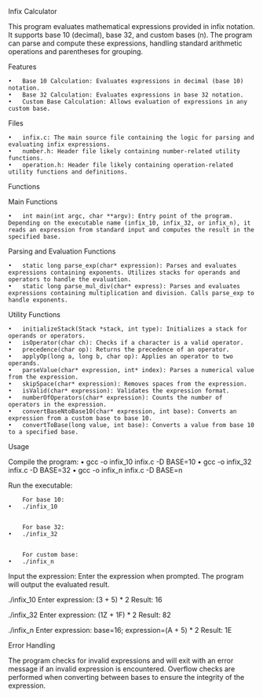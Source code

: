 Infix Calculator

This program evaluates mathematical expressions provided in infix notation. It supports base 10 (decimal), base 32, and custom bases (n). The program can parse and compute these expressions, handling standard arithmetic operations and parentheses for grouping.

Features

	•	Base 10 Calculation: Evaluates expressions in decimal (base 10) notation.
	•	Base 32 Calculation: Evaluates expressions in base 32 notation.
	•	Custom Base Calculation: Allows evaluation of expressions in any custom base.

Files

	•	infix.c: The main source file containing the logic for parsing and evaluating infix expressions.
	•	number.h: Header file likely containing number-related utility functions.
	•	operation.h: Header file likely containing operation-related utility functions and definitions.

Functions

Main Functions

	•	int main(int argc, char **argv): Entry point of the program. Depending on the executable name (infix_10, infix_32, or infix_n), it reads an expression from standard input and computes the result in the specified base.

Parsing and Evaluation Functions

	•	static long parse_exp(char* expression): Parses and evaluates expressions containing exponents. Utilizes stacks for operands and operators to handle the evaluation.
	•	static long parse_mul_div(char* express): Parses and evaluates expressions containing multiplication and division. Calls parse_exp to handle exponents.

Utility Functions

	•	initializeStack(Stack *stack, int type): Initializes a stack for operands or operators.
	•	isOperator(char ch): Checks if a character is a valid operator.
	•	precedence(char op): Returns the precedence of an operator.
	•	applyOp(long a, long b, char op): Applies an operator to two operands.
	•	parseValue(char* expression, int* index): Parses a numerical value from the expression.
	•	skipSpace(char* expression): Removes spaces from the expression.
	•	isValid(char* expression): Validates the expression format.
	•	numberOfOperators(char* expression): Counts the number of operators in the expression.
	•	convertBaseNtoBase10(char* expression, int base): Converts an expression from a custom base to base 10.
	•	convertToBase(long value, int base): Converts a value from base 10 to a specified base.

Usage

Compile the program:
	•	gcc -o infix_10 infix.c -D BASE=10
	•	gcc -o infix_32 infix.c -D BASE=32
	•	gcc -o infix_n infix.c -D BASE=n


Run the executable:


		For base 10:
	•	./infix_10


		For base 32:
	•	./infix_32


		For custom base:
	•	./infix_n

Input the expression: Enter the expression when prompted. The program will output the evaluated result.


./infix_10
	Enter expression: (3 + 5) * 2
	Result: 16

./infix_32
	Enter expression: (1Z + 1F) * 2
	Result: 82

./infix_n
	Enter expression: base=16; expression=(A + 5) * 2
	Result: 1E

Error Handling

The program checks for invalid expressions and will exit with an error message if an invalid expression is encountered.
Overflow checks are performed when converting between bases to ensure the integrity of the expression.










